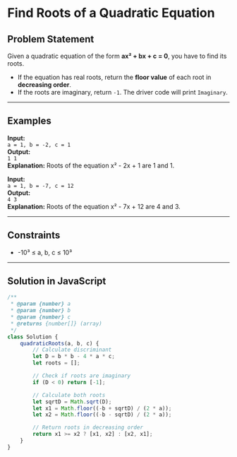 # Find Roots of a Quadratic Equation

## Problem Statement

Given a quadratic equation of the form **ax² + bx + c = 0**, you have to find its roots.

- If the equation has real roots, return the **floor value** of each root in **decreasing order**.
- If the roots are imaginary, return `-1`. The driver code will print `Imaginary`.

---

## Examples

**Input:**  
`a = 1, b = -2, c = 1`  
**Output:**  
`1 1`  
**Explanation:** Roots of the equation x² - 2x + 1 are 1 and 1.

**Input:**  
`a = 1, b = -7, c = 12`  
**Output:**  
`4 3`  
**Explanation:** Roots of the equation x² - 7x + 12 are 4 and 3.

---

## Constraints

- -10³ ≤ a, b, c ≤ 10³

---

## Solution in JavaScript

```javascript
/**
 * @param {number} a
 * @param {number} b
 * @param {number} c
 * @returns {number[]} (array)
 */
class Solution {
    quadraticRoots(a, b, c) {
        // Calculate discriminant
        let D = b * b - 4 * a * c;
        let roots = [];

        // Check if roots are imaginary
        if (D < 0) return [-1];

        // Calculate both roots
        let sqrtD = Math.sqrt(D);
        let x1 = Math.floor((-b + sqrtD) / (2 * a));
        let x2 = Math.floor((-b - sqrtD) / (2 * a));

        // Return roots in decreasing order
        return x1 >= x2 ? [x1, x2] : [x2, x1];
    }
}
